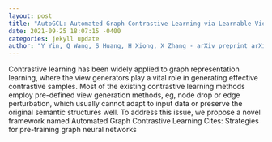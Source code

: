 ```yaml
--- 
layout: post 
title: "AutoGCL: Automated Graph Contrastive Learning via Learnable View Generators" 
date: 2021-09-25 18:07:15 -0400 
categories: jekyll update 
author: "Y Yin, Q Wang, S Huang, H Xiong, X Zhang - arXiv preprint arXiv:2109.10259, 2021" 
--- 
```

Contrastive learning has been widely applied to graph representation learning, where the view generators play a vital role in generating effective contrastive samples. Most of the existing contrastive learning methods employ pre-defined view generation methods, eg, node drop or edge perturbation, which usually cannot adapt to input data or preserve the original semantic structures well. To address this issue, we propose a novel framework named Automated Graph Contrastive Learning Cites: Strategies for pre-training graph neural networks